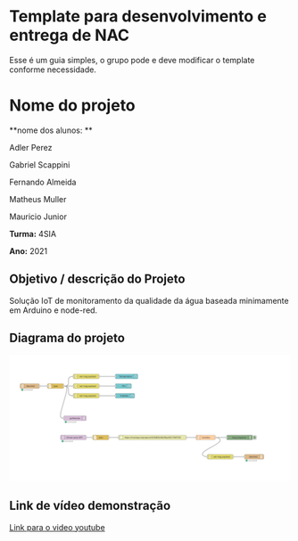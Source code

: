 # Template para desenvolvimento e entrega de NAC

Esse é um guia simples, o grupo pode e deve modificar o template conforme necessidade. 

# Nome do projeto

**nome dos alunos: **

Adler Perez

Gabriel Scappini

Fernando Almeida

Matheus Muller

Mauricio Junior

**Turma:**
4SIA

**Ano:**
2021

## Objetivo / descrição do Projeto

Solução IoT de monitoramento da qualidade da água baseada 
minimamente em Arduino e node-red.

## Diagrama do projeto

<img src="/nodered-flow.png" width="550">

## Link de vídeo demonstração

[Link para o video youtube](https://www.youtube.com/watch?v=xva71wynxS0)

